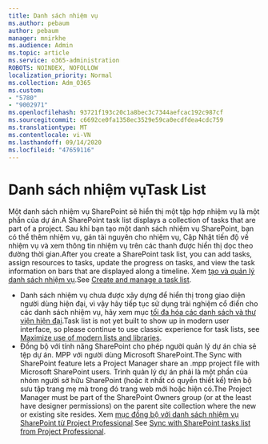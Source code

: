 ```yaml
---
title: Danh sách nhiệm vụ
ms.author: pebaum
author: pebaum
manager: mnirkhe
ms.audience: Admin
ms.topic: article
ms.service: o365-administration
ROBOTS: NOINDEX, NOFOLLOW
localization_priority: Normal
ms.collection: Adm_O365
ms.custom:
- "5780"
- "9002971"
ms.openlocfilehash: 93721f193c20c1a8bec3c7344aefcac192c987cf
ms.sourcegitcommit: c6692ce0fa1358ec3529e59ca0ecdfdea4cdc759
ms.translationtype: MT
ms.contentlocale: vi-VN
ms.lasthandoff: 09/14/2020
ms.locfileid: "47659116"
---
```

# <a name="task-list"></a><span data-ttu-id="f2783-102">Danh sách nhiệm vụ</span><span class="sxs-lookup"><span data-stu-id="f2783-102">Task List</span></span>

<span data-ttu-id="f2783-103">Một danh sách nhiệm vụ SharePoint sẽ hiển thị một tập hợp nhiệm vụ là một phần của dự án.</span><span class="sxs-lookup"><span data-stu-id="f2783-103">A SharePoint task list displays a collection of tasks that are part of a project.</span></span> <span data-ttu-id="f2783-104">Sau khi bạn tạo một danh sách nhiệm vụ SharePoint, bạn có thể thêm nhiệm vụ, gán tài nguyên cho nhiệm vụ, Cập Nhật tiến độ về nhiệm vụ và xem thông tin nhiệm vụ trên các thanh được hiển thị dọc theo đường thời gian.</span><span class="sxs-lookup"><span data-stu-id="f2783-104">After you create a SharePoint task list, you can add tasks, assign resources to tasks, update the progress on tasks, and view the task information on bars that are displayed along a timeline.</span></span> <span data-ttu-id="f2783-105">Xem [tạo và quản lý danh sách nhiệm vụ](https://support.microsoft.com/office/466ad207-46fd-4c77-9af1-41bc23cec21a).</span><span class="sxs-lookup"><span data-stu-id="f2783-105">See [Create and manage a task list](https://support.microsoft.com/office/466ad207-46fd-4c77-9af1-41bc23cec21a).</span></span>  

-   <span data-ttu-id="f2783-106">Danh sách nhiệm vụ chưa được xây dựng để hiển thị trong giao diện người dùng hiện đại, vì vậy hãy tiếp tục sử dụng trải nghiệm cổ điển cho các danh sách nhiệm vụ, hãy xem mục [tối đa hóa các danh sách và thư viện hiện đại](https://docs.microsoft.com/sharepoint/dev/transform/modernize-userinterface-lists-and-libraries).</span><span class="sxs-lookup"><span data-stu-id="f2783-106">Task list is not yet built to show up in modern user interface, so please continue to use classic experience for task lists, see [Maximize use of modern lists and libraries](https://docs.microsoft.com/sharepoint/dev/transform/modernize-userinterface-lists-and-libraries).</span></span>
-   <span data-ttu-id="f2783-107">Đồng bộ với tính năng SharePoint cho phép người quản lý dự án chia sẻ tệp dự án. MPP với người dùng Microsoft SharePoint.</span><span class="sxs-lookup"><span data-stu-id="f2783-107">The Sync with SharePoint feature lets a Project Manager share an .mpp project file with Microsoft SharePoint users.</span></span> <span data-ttu-id="f2783-108">Trình quản lý dự án phải là một phần của nhóm người sở hữu SharePoint (hoặc ít nhất có quyền thiết kế) trên bộ sưu tập trang mẹ mà trong đó trang web mới hoặc hiện có.</span><span class="sxs-lookup"><span data-stu-id="f2783-108">The Project Manager must be part of the SharePoint Owners group (or at the least have designer permissions) on the parent site collection where the new or existing site resides.</span></span> <span data-ttu-id="f2783-109">Xem [mục đồng bộ với danh sách nhiệm vụ SharePoint từ Project Professional](https://docs.microsoft.com/office/troubleshoot/project/sync-with-tasks-from-project).</span><span class="sxs-lookup"><span data-stu-id="f2783-109">See [Sync with SharePoint tasks list from Project Professional](https://docs.microsoft.com/office/troubleshoot/project/sync-with-tasks-from-project).</span></span>